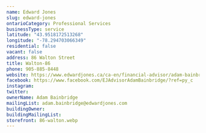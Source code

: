 ```yaml
---
name: Edward Jones 
slug: edward-jones
ontarioCategory: Professional Services
businessType: service
latitude: "43.9518172513268"
longitude: "-78.294703066349"
residential: false
vacant: false
address: 86 Walton Street
title: Walton-86
phone: 905-885-8448
website: https://www.edwardjones.ca/ca-en/financial-advisor/adam-bainbridge
facebook: https://www.facebook.com/EJAdvisorAdamBainbridge/?ref=py_c
instagram:
twitter:
ownerName: Adam Bainbridge
mailingList: adam.bainbridge@edwardjones.com
buildingOwner:
buildingMailingList:
storefront: 86-walton.webp
---
```



